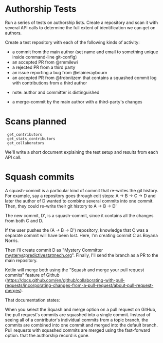 # Authorship Tests

Run a series of tests on authorship lists. Create a repository and scan it with several API calls to determine the full extent of identification we can get on authors.

 Create a test repository with each of the following kinds of activity:
* a commit from the main author (set name and email to something unique inside command-line git-config)
* an accepted PR from @rmmilewi
* a rejected PR from a third party
* an issue reporting a bug from @elaineraybourn
* an accepted PR from @frobnitzem that contains a squashed commit log with contributions from a third author
- note: author and committer is distinguished
* a merge-commit by the main author with a third-party's changes

# Scans planned

```
 get_contributors
 get_stats_contributors
 get_collaborators
```
We'll write a short document explaining the test setup
and results from each API call.


# Squash commits

A squash-commit is a particular kind of commit that re-writes the
git history.  For example, say a repository goes through edit steps:
A -> B -> C -> D
and later the author of D wanted to combine several commits
into one commit.  Then, they could re-write their git history to
A -> B -> D'

The new commit, D', is a squash-commit, since it contains all
the changes from both C and D.

If the user pushes the (A -> B -> D') repository, knowledge that
C was a separate commit will have been lost.
Here, I'm creating commit C as Boyana Norris.

Then I'll create commit D as "Mystery Committer <mystery@predictivestatmech.org>". Finally, I'll send the branch as a PR to the main repository.

Ketlin will merge both using the "Squash and merge your pull request commits" feature of Github (https://docs.github.com/en/github/collaborating-with-pull-requests/incorporating-changes-from-a-pull-request/about-pull-request-merges).

That documentation states:

When you select the Squash and merge option on a pull request on GitHub, the pull request's commits are squashed into a single commit. Instead of seeing all of a contributor's individual commits from a topic branch, the commits are combined into one commit and merged into the default branch. Pull requests with squashed commits are merged using the fast-forward option.
that the authorship record is gone.


